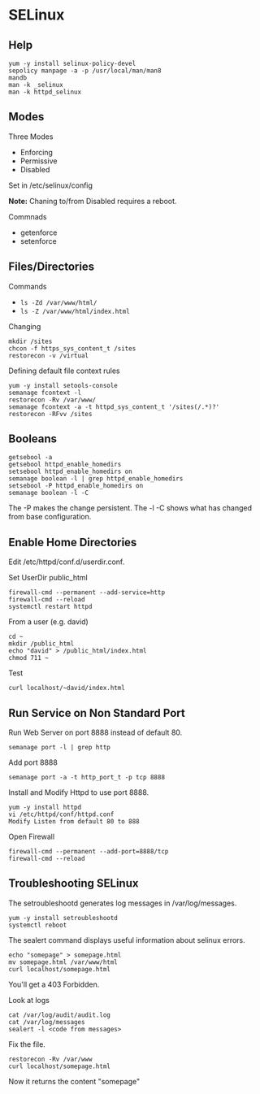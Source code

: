 # SELinux

## Help

```
yum -y install selinux-policy-devel
sepolicy manpage -a -p /usr/local/man/man8
mandb
man -k _selinux
man -k httpd_selinux
```

## Modes

Three Modes
- Enforcing
- Permissive
- Disabled

Set in /etc/selinux/config

**Note:** Chaning to/from Disabled requires a reboot.


Commnads
- getenforce
- setenforce

## Files/Directories

Commands
- `ls -Zd /var/www/html/`
- `ls -Z /var/www/html/index.html`

Changing
```
mkdir /sites
chcon -f https_sys_content_t /sites
restorecon -v /virtual
```

Defining default file context rules
```
yum -y install setools-console
semanage fcontext -l
restorecon -Rv /var/www/
semanage fcontext -a -t httpd_sys_content_t '/sites(/.*)?'
restorecon -RFvv /sites
```

## Booleans

```
getsebool -a
getsebool httpd_enable_homedirs
setsebool httpd_enable_homedirs on
semanage boolean -l | grep httpd_enable_homedirs
setsebool -P httpd_enable_homedirs on 
semanage boolean -l -C
```
The -P makes the change persistent.
The -l -C shows what has changed from base configuration.

## Enable Home Directories

Edit /etc/httpd/conf.d/userdir.conf.

Set UserDir public_html

```
firewall-cmd --permanent --add-service=http
firewall-cmd --reload
systemctl restart httpd
```

From a user (e.g. david)
```
cd ~
mkdir /public_html
echo "david" > /public_html/index.html
chmod 711 ~
```

Test
``` 
curl localhost/~david/index.html
```

## Run Service on Non Standard Port

Run Web Server on port 8888 instead of default 80.

```
semanage port -l | grep http
```

Add port 8888

```
semanage port -a -t http_port_t -p tcp 8888
```

Install and Modify Httpd to use port 8888.

```
yum -y install httpd
vi /etc/httpd/conf/httpd.conf
Modify Listen from default 80 to 888
```

Open Firewall

```
firewall-cmd --permanent --add-port=8888/tcp
firewall-cmd --reload
```




## Troubleshooting SELinux

The setroubleshootd generates log messages in /var/log/messages.
```
yum -y install setroubleshootd
systemctl reboot
```


The sealert command displays useful information about selinux errors.

```
echo "somepage" > somepage.html
mv somepage.html /var/www/html
curl localhost/somepage.html
```

You'll get a 403 Forbidden.

Look at logs
```
cat /var/log/audit/audit.log
cat /var/log/messages
sealert -l <code from messages>
```

Fix the file.

```
restorecon -Rv /var/www
curl localhost/somepage.html
```

Now it returns the content "somepage"



